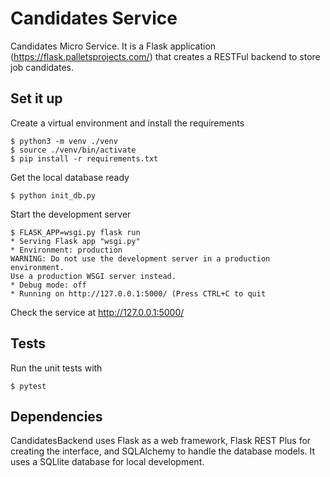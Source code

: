 Candidates Service
=======

Candidates Micro Service. It is a Flask application (https://flask.palletsprojects.com/) that creates a RESTFul backend to store job candidates.

Set it up
------

Create a virtual environment and install the requirements

    $ python3 -m venv ./venv
    $ source ./venv/bin/activate
    $ pip install -r requirements.txt


Get the local database ready

    $ python init_db.py

Start the development server

    $ FLASK_APP=wsgi.py flask run
    * Serving Flask app "wsgi.py"
    * Environment: production
    WARNING: Do not use the development server in a production environment.
    Use a production WSGI server instead.
    * Debug mode: off
    * Running on http://127.0.0.1:5000/ (Press CTRL+C to quit

Check the service at http://127.0.0.1:5000/

Tests
------

Run the unit tests with

    $ pytest


Dependencies
------

CandidatesBackend uses Flask as a web framework, Flask REST Plus for creating the interface, and SQLAlchemy to handle the database models. It uses a SQLlite database for local development.
